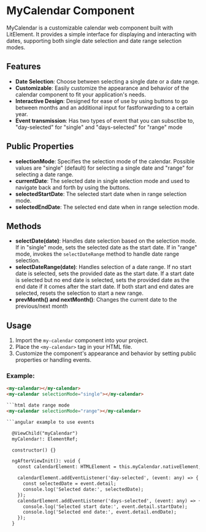 # MyCalendar Component

MyCalendar is a customizable calendar web component built with LitElement. It provides a simple interface for displaying and interacting with dates, supporting both single date selection and date range selection modes.

## Features

- **Date Selection**: Choose between selecting a single date or a date range.
- **Customizable**: Easily customize the appearance and behavior of the calendar component to fit your application's needs.
- **Interactive Design**: Designed for ease of use by using buttons to go between months and an additional input for fastforwarding to a certain year.
- **Event transmission**: Has two types of event that you can subsctibe to, "day-selected" for "single" and "days-selected" for "range" mode

## Public Properties

- **selectionMode**: Specifies the selection mode of the calendar. Possible values are "single" (default) for selecting a single date and "range" for selecting a date range.
- **currentDate**: The selected date in single selection mode and used to navigate back and forth by using the buttons.
- **selectedStartDate**: The selected start date when in range selection mode.
- **selectedEndDate**: The selected end date when in range selection mode.

## Methods

- **selectDate(date)**: Handles date selection based on the selection mode. If in "single" mode, sets the selected date as the start date. If in "range" mode, invokes the `selectDateRange` method to handle date range selection.
- **selectDateRange(date)**: Handles selection of a date range. If no start date is selected, sets the provided date as the start date. If a start date is selected but no end date is selected, sets the provided date as the end date if it comes after the start date. If both start and end dates are selected, resets the selection to start a new range.
- **prevMonth() and nextMonth()**: Changes the current date to the previous/next month

## Usage

1. Import the `my-calendar` component into your project.
2. Place the `<my-calendar>` tag in your HTML file.
3. Customize the component's appearance and behavior by setting public properties or handling events.

### Example:

```html single date mode (default variant)
<my-calendar></my-calendar>
<my-calendar selectionMode="single"></my-calendar>

```html date range mode
<my-calendar selectionMode="range"></my-calendar>

```angular example to use events

  @ViewChild("myCalendar")
  myCalendar!: ElementRef;

  constructor() {}

  ngAfterViewInit(): void {
    const calendarElement: HTMLElement = this.myCalendar.nativeElement;

    calendarElement.addEventListener('day-selected', (event: any) => {
      const selectedDate = event.detail;
      console.log('Selected date:', selectedDate);
    });
    calendarElement.addEventListener('days-selected', (event: any) => {
      console.log('Selected start date:', event.detail.startDate);
      console.log('Selected end date:', event.detail.endDate);
    });
  }
```